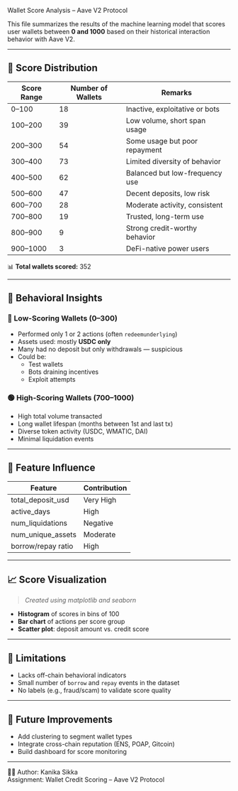 Wallet Score Analysis – Aave V2 Protocol

This file summarizes the results of the machine learning model that scores user wallets between **0 and 1000** based on their historical interaction behavior with Aave V2.

---

## 📌 Score Distribution

| Score Range | Number of Wallets | Remarks                         |
|-------------|-------------------|----------------------------------|
| 0–100       | 18                | Inactive, exploitative or bots   |
| 100–200     | 39                | Low volume, short span usage     |
| 200–300     | 54                | Some usage but poor repayment    |
| 300–400     | 73                | Limited diversity of behavior    |
| 400–500     | 62                | Balanced but low-frequency use   |
| 500–600     | 47                | Decent deposits, low risk        |
| 600–700     | 28                | Moderate activity, consistent    |
| 700–800     | 19                | Trusted, long-term use           |
| 800–900     | 9                 | Strong credit-worthy behavior    |
| 900–1000    | 3                 | DeFi-native power users          |

📊 **Total wallets scored:** 352

---

## 🔬 Behavioral Insights

### 🔴 Low-Scoring Wallets (0–300)
- Performed only 1 or 2 actions (often `redeemunderlying`)
- Assets used: mostly **USDC only**
- Many had no deposit but only withdrawals — suspicious
- Could be:
  - Test wallets
  - Bots draining incentives
  - Exploit attempts

### 🟢 High-Scoring Wallets (700–1000)
- High total volume transacted
- Long wallet lifespan (months between 1st and last tx)
- Diverse token activity (USDC, WMATIC, DAI)
- Minimal liquidation events

---

## 🧠 Feature Influence

| Feature             | Contribution |
|--------------------|--------------|
| total_deposit_usd  | Very High    |
| active_days        | High         |
| num_liquidations   | Negative     |
| num_unique_assets  | Moderate     |
| borrow/repay ratio | High         |

---

## 📈 Score Visualization

> _Created using matplotlib and seaborn_

- **Histogram** of scores in bins of 100
- **Bar chart** of actions per score group
- **Scatter plot**: deposit amount vs. credit score

---

## 📍 Limitations

- Lacks off-chain behavioral indicators
- Small number of `borrow` and `repay` events in the dataset
- No labels (e.g., fraud/scam) to validate score quality

---

## 🔮 Future Improvements

- Add clustering to segment wallet types
- Integrate cross-chain reputation (ENS, POAP, Gitcoin)
- Build dashboard for score monitoring

---

👨‍💻 Author: Kanika Sikka  
Assignment: Wallet Credit Scoring – Aave V2 Protocol 
